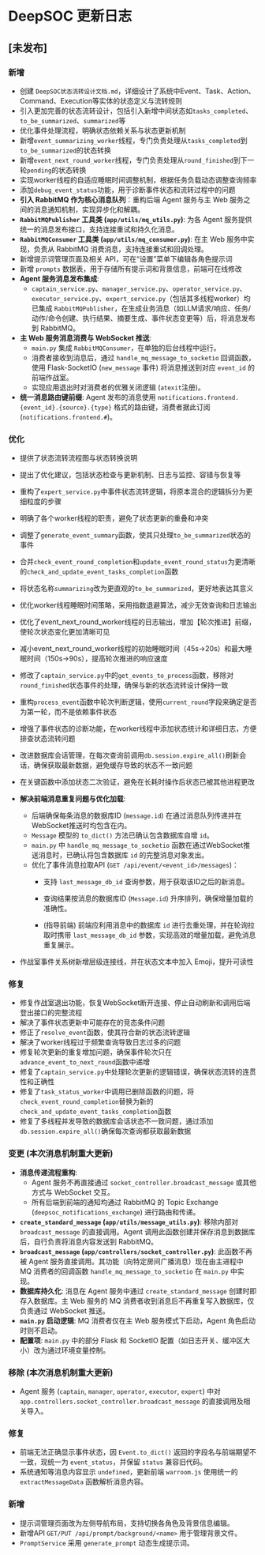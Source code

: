# DeepSOC 更新日志

## [未发布]

### 新增
- 创建 `DeepSOC状态流转设计文档.md`，详细设计了系统中Event、Task、Action、Command、Execution等实体的状态定义与流转规则
- 引入更加完善的状态流转设计，包括引入新增中间状态如`tasks_completed`、`to_be_summarized`、`summarized`等
- 优化事件处理流程，明确状态依赖关系与状态更新机制
- 新增`event_summarizing_worker`线程，专门负责处理从`tasks_completed`到`to_be_summarized`的状态转换
- 新增`event_next_round_worker`线程，专门负责处理从`round_finished`到下一轮`pending`的状态转换
- 实现worker线程的自适应睡眠时间调整机制，根据任务负载动态调整查询频率
- 添加`debug_event_status`功能，用于诊断事件状态和流转过程中的问题
- **引入 RabbitMQ 作为核心消息队列**：重构后端 Agent 服务与主 Web 服务之间的消息通知机制，实现异步化和解耦。
- **`RabbitMQPublisher` 工具类 (`app/utils/mq_utils.py`)**: 为各 Agent 服务提供统一的消息发布接口，支持连接重试和持久化消息。
- **`RabbitMQConsumer` 工具类 (`app/utils/mq_consumer.py`)**: 在主 Web 服务中实现，负责从 RabbitMQ 消费消息，支持连接重试和回调处理。
- 新增提示词管理页面及相关 API，可在“设置”菜单下编辑各角色提示词
- 新增 `prompts` 数据表，用于存储所有提示词和背景信息，前端可在线修改
- **Agent 服务消息发布集成**: 
    - `captain_service.py`、`manager_service.py`、`operator_service.py`、`executor_service.py`、`expert_service.py`（包括其多线程worker）均已集成 `RabbitMQPublisher`，在生成业务消息（如LLM请求/响应、任务/动作/命令创建、执行结果、摘要生成、事件状态变更等）后，将消息发布到 RabbitMQ。
- **主 Web 服务消息消费与 WebSocket 推送**: 
    - `main.py` 集成 `RabbitMQConsumer`，在单独的后台线程中运行。
    - 消费者接收到消息后，通过 `handle_mq_message_to_socketio` 回调函数，使用 Flask-SocketIO (`new_message` 事件) 将消息推送到对应 `event_id` 的前端作战室。
    - 实现应用退出时对消费者的优雅关闭逻辑 (`atexit`注册)。
- **统一消息路由键前缀**: Agent 发布的消息使用 `notifications.frontend.{event_id}.{source}.{type}` 格式的路由键，消费者据此订阅 (`notifications.frontend.#`)。

### 优化
- 提供了状态流转流程图与状态转换说明
- 提出了优化建议，包括状态检查与更新机制、日志与监控、容错与恢复等
- 重构了`expert_service.py`中事件状态流转逻辑，将原本混合的逻辑拆分为更细粒度的步骤
- 明确了各个worker线程的职责，避免了状态更新的重叠和冲突
- 调整了`generate_event_summary`函数，使其只处理`to_be_summarized`状态的事件
- 合并`check_event_round_completion`和`update_event_round_status`为更清晰的`check_and_update_event_tasks_completion`函数
- 将状态名称`summarizing`改为更直观的`to_be_summarized`，更好地表达其意义
- 优化worker线程睡眠时间策略，采用指数退避算法，减少无效查询和日志输出
- 优化了event_next_round_worker线程的日志输出，增加【轮次推进】前缀，使轮次状态变化更加清晰可见
- 减小event_next_round_worker线程的初始睡眠时间（45s→20s）和最大睡眠时间（150s→90s），提高轮次推进的响应速度
- 修改了`captain_service.py`中的`get_events_to_process`函数，移除对`round_finished`状态事件的处理，确保与新的状态流转设计保持一致
- 重构`process_event`函数中轮次判断逻辑，使用`current_round`字段来确定是否为第一轮，而不是依赖事件状态
- 增强了事件状态的诊断功能，在worker线程中添加状态统计和详细日志，方便排查状态流转问题
- 改进数据库会话管理，在每次查询前调用`db.session.expire_all()`刷新会话，确保获取最新数据，避免缓存导致的状态不一致问题
- 在关键函数中添加状态二次验证，避免在长耗时操作后状态已被其他进程更改
- **解决前端消息重复问题与优化加载**: 
    - 后端确保每条消息的数据库ID (`message.id`) 在通过消息队列传递并在WebSocket推送时均包含在内。
    - `Message` 模型的 `to_dict()` 方法已确认包含数据库自增 `id`。
    - `main.py` 中 `handle_mq_message_to_socketio` 函数在通过WebSocket推送消息时，已确认将包含数据库 `id` 的完整消息对象发出。
    - 优化了事件消息拉取API (`GET /api/event/<event_id>/messages`)：
        - 支持 `last_message_db_id` 查询参数，用于获取该ID之后的新消息。

        - 查询结果按消息的数据库ID (`Message.id`) 升序排列，确保增量加载的准确性。
        - (指导前端) 前端应利用消息中的数据库 `id` 进行去重处理，并在轮询拉取时携带 `last_message_db_id` 参数，实现高效的增量加载，避免消息重复展示。

- 作战室事件关系树新增层级连接线，并在状态文本中加入 Emoji，提升可读性

### 修复
- 修复作战室退出功能，恢复WebSocket断开连接、停止自动刷新和调用后端登出接口的完整流程
- 解决了事件状态更新中可能存在的竞态条件问题
- 修正了`resolve_event`函数，使其符合新的状态流转逻辑
- 解决了worker线程过于频繁查询导致日志过多的问题
- 修复轮次更新的重复增加问题，确保事件轮次只在`advance_event_to_next_round`函数中递增 
- 修复了`captain_service.py`中处理轮次更新的逻辑错误，确保状态流转的连贯性和正确性
- 修复了`task_status_worker`中调用已删除函数的问题，将`check_event_round_completion`替换为新的`check_and_update_event_tasks_completion`函数
- 修复了多线程并发导致的数据库会话状态不一致问题，通过添加`db.session.expire_all()`确保每次查询都获取最新数据 

### 变更 (本次消息机制重大更新)
- **消息传递流程重构**: 
    - Agent 服务不再直接通过 `socket_controller.broadcast_message` 或其他方式与 WebSocket 交互。
    - 所有后端到前端的通知均通过 RabbitMQ 的 Topic Exchange (`deepsoc_notifications_exchange`) 进行路由和传递。
- **`create_standard_message` (`app/utils/message_utils.py`)**: 移除内部对 `broadcast_message` 的直接调用。Agent 调用此函数创建并保存消息到数据库后，自行负责将消息内容发送到 RabbitMQ。
- **`broadcast_message` (`app/controllers/socket_controller.py`)**: 此函数不再被 Agent 服务直接调用。其功能（向特定房间广播消息）现在由主进程中 MQ 消费者的回调函数 `handle_mq_message_to_socketio` 在 `main.py` 中实现。
- **数据库持久化**: 消息在 Agent 服务中通过 `create_standard_message` 创建时即存入数据库。主 Web 服务的 MQ 消费者收到消息后不再重复写入数据库，仅负责通过 WebSocket 推送。
- **`main.py` 启动逻辑**: MQ 消费者仅在主 Web 服务模式下启动，Agent 角色启动时则不启动。
- **配置项**: `main.py` 中的部分 Flask 和 SocketIO 配置（如日志开关、缓冲区大小）改为通过环境变量控制。

### 移除 (本次消息机制重大更新)
- Agent 服务 (`captain`, `manager`, `operator`, `executor`, `expert`) 中对 `app.controllers.socket_controller.broadcast_message` 的直接调用及相关导入。

### 修复
- 前端无法正确显示事件状态，因 `Event.to_dict()` 返回的字段名与前端期望不一致，现统一为 `event_status`，并保留 `status` 兼容旧代码。
- 系统通知等消息内容显示 `undefined`，更新前端 `warroom.js` 使用统一的 `extractMessageData` 函数解析消息内容。

### 新增
- 提示词管理页面改为左侧导航布局，支持切换各角色及背景信息编辑。
- 新增API `GET/PUT /api/prompt/background/<name>` 用于管理背景文件。
- `PromptService` 采用 `generate_prompt` 动态生成提示词。

